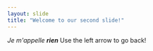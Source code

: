 ```yaml
---
layout: slide
title: "Welcome to our second slide!"
---
```

*Je m'appelle __rien__*
Use the left arrow to go back!
